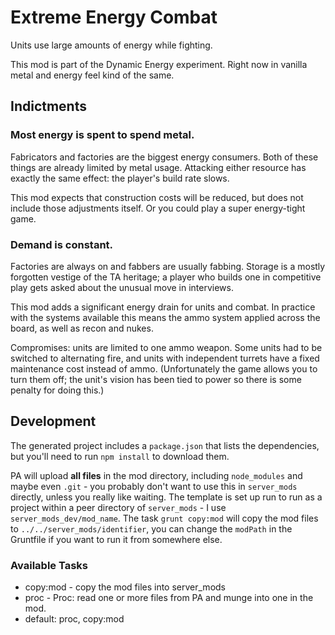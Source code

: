 # Extreme Energy Combat

Units use large amounts of energy while fighting.

This mod is part of the Dynamic Energy experiment.  Right now in vanilla metal and energy feel kind of the same.

## Indictments

### Most energy is spent to spend metal.

Fabricators and factories are the biggest energy consumers.  Both of these things are already limited by metal usage.  Attacking either resource has exactly the same effect: the player's build rate slows. 

This mod expects that construction costs will be reduced, but does not include those adjustments itself.  Or you could play a super energy-tight game.

### Demand is constant.

Factories are always on and fabbers are usually fabbing.  Storage is a mostly forgotten vestige of the TA heritage; a player who builds one in competitive play gets asked about the unusual move in interviews.

This mod adds a significant energy drain for units and combat.  In practice with the systems available this means the ammo system applied across the board, as well as recon and nukes.

Compromises: units are limited to one ammo weapon.  Some units had to be switched to alternating fire, and units with independent turrets have a fixed maintenance cost instead of ammo.  (Unfortunately the game allows you to turn them off; the unit's vision has been tied to power so there is some penalty for doing this.)

## Development

The generated project includes a `package.json` that lists the dependencies, but you'll need to run `npm install` to download them.

PA will upload **all files** in the mod directory, including `node_modules` and maybe even `.git` - you probably don't want to use this in `server_mods` directly, unless you really like waiting.  The template is set up run to run as a project within a peer directory of `server_mods` - I use `server_mods_dev/mod_name`.  The task `grunt copy:mod` will copy the mod files to `../../server_mods/identifier`, you can change the `modPath` in the Gruntfile if you want to run it from somewhere else.

### Available Tasks

- copy:mod - copy the mod files into server_mods
- proc - Proc: read one or more files from PA and munge into one in the mod.
- default: proc, copy:mod
